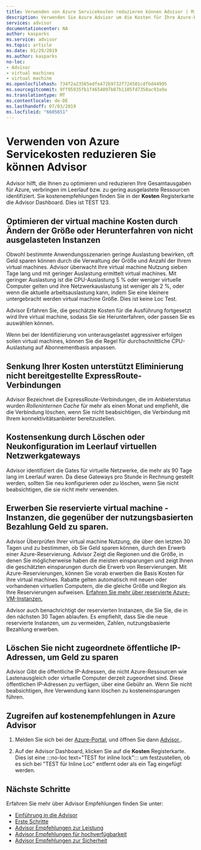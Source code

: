 ```yaml
---
title: Verwenden von Azure Servicekosten reduzieren können Advisor | Microsoft-Dokumentation
description: Verwenden Sie Azure Advisor um die Kosten für Ihre Azure-Bereitstellungen zu optimieren.
services: advisor
documentationcenter: NA
author: kasparks
ms.service: advisor
ms.topic: article
ms.date: 01/29/2019
ms.author: kasparks
no-loc:
- Advisor
- virtual machines
- virtual machine
ms.openlocfilehash: 734f2a23565edfe472b9732f724501cdfbd44995
ms.sourcegitcommit: 9ff95935fb1f4654097b87b1105fd7358ac93a9a
ms.translationtype: MT
ms.contentlocale: de-DE
ms.lasthandoff: 07/03/2019
ms.locfileid: "6605651"
---
```

# <a name="reduce-service-costs-using-azure-opno-locadvisor"></a>Verwenden von Azure Servicekosten reduzieren Sie können Advisor

Advisor hilft, die Ihnen zu optimieren und reduzieren Ihre Gesamtausgaben für Azure, verbringen im Leerlauf bzw. zu gering ausgelastete Ressourcen identifiziert. Sie kostenempfehlungen finden Sie in der **Kosten** Registerkarte die Advisor Dashboard. Dies ist TEST 123.

## <a name="optimize-opno-locvirtual-machine-spend-by-resizing-or-shutting-down-underutilized-instances"></a>Optimieren der virtual machine Kosten durch Ändern der Größe oder Herunterfahren von nicht ausgelasteten Instanzen 

Obwohl bestimmte Anwendungsszenarien geringe Auslastung bewirken, oft Geld sparen können durch die Verwaltung der Größe und Anzahl der Ihrem virtual machines. Advisor überwacht Ihre virtual machine Nutzung sieben Tage lang und mit geringer Auslastung ermittelt virtual machines. Mit geringer Auslastung ist die CPU-Auslastung 5 % oder weniger virtuelle Computer gelten und ihre Netzwerkauslastung ist weniger als 2 %, oder wenn die aktuelle arbeitsauslastung kann, indem Sie eine kleinere untergebracht werden virtual machine Größe. Dies ist keine Loc Test.

Advisor Erfahren Sie, die geschätzte Kosten für die Ausführung fortgesetzt wird Ihre virtual machine, sodass Sie sie Herunterfahren, oder passen Sie es auswählen können.

Wenn bei der Identifizierung von unterausgelastet aggressiver erfolgen sollen virtual machines, können Sie die Regel für durchschnittliche CPU-Auslastung auf Abonnementbasis anpassen.

## <a name="reduce-costs-by-eliminating-unprovisioned-expressroute-circuits"></a>Senkung Ihrer Kosten unterstützt Eliminierung nicht bereitgestellte ExpressRoute-Verbindungen

Advisor Bezeichnet die ExpressRoute-Verbindungen, die im Anbieterstatus wurden *Rolleninternen Cache* für mehr als einen Monat und empfiehlt, die die Verbindung löschen, wenn Sie nicht beabsichtigen, die Verbindung mit Ihrem konnektivitätsanbieter bereitzustellen.

## <a name="reduce-costs-by-deleting-or-reconfiguring-idle-virtual-network-gateways"></a>Kostensenkung durch Löschen oder Neukonfiguration im Leerlauf virtuellen Netzwerkgateways

Advisor identifiziert die Gates für virtuelle Netzwerke, die mehr als 90 Tage lang im Leerlauf waren. Da diese Gateways pro Stunde in Rechnung gestellt werden, sollten Sie neu konfigurieren oder zu löschen, wenn Sie nicht beabsichtigen, die sie nicht mehr verwenden. 

## <a name="buy-reserved-opno-locvirtual-machine-instances-to-save-money-over-pay-as-you-go-costs"></a>Erwerben Sie reservierte virtual machine -Instanzen, die gegenüber der nutzungsbasierten Bezahlung Geld zu sparen.

Advisor Überprüfen Ihrer virtual machine Nutzung, die über den letzten 30 Tagen und zu bestimmen, ob Sie Geld sparen können, durch den Erwerb einer Azure-Reservierung. Advisor Zeigt die Regionen und die Größe, in denen Sie möglicherweise haben die meisten einsparungen und zeigt Ihnen die geschätzten einsparungen durch die Erwerb von Reservierungen. Mit Azure-Reservierungen, können Sie vorab erwerben die Basis Kosten für Ihre virtual machines. Rabatte gelten automatisch mit neuen oder vorhandenen virtuellen Computern, die die gleiche Größe und Region als Ihre Reservierungen aufweisen. [Erfahren Sie mehr über reservierte Azure-VM-Instanzen.](https://azure.microsoft.com/pricing/reserved-vm-instances/)

Advisor auch benachrichtigt der reservierten Instanzen, die Sie Sie, die in den nächsten 30 Tagen ablaufen. Es empfiehlt, dass Sie die neue reservierte Instanzen, um zu vermeiden, Zahlen, nutzungsbasierte Bezahlung erwerben.

## <a name="delete-unassociated-public-ip-addresses-to-save-money"></a>Löschen Sie nicht zugeordnete öffentliche IP-Adressen, um Geld zu sparen

Advisor Gibt die öffentliche IP-Adressen, die nicht Azure-Ressourcen wie Lastenausgleich oder virtuelle Computer derzeit zugeordnet sind. Diese öffentlichen IP-Adressen zu verfügen, über eine Gebühr an. Wenn Sie nicht beabsichtigen, ihre Verwendung kann löschen zu kosteneinsparungen führen.

## <a name="how-to-access-cost-recommendations-in-azure-opno-locadvisor"></a>Zugreifen auf kostenempfehlungen in Azure Advisor

1. Melden Sie sich bei der [Azure-Portal](https://portal.azure.com), und öffnen Sie dann [ Advisor ](https://aka.ms/azureadvisordashboard).

2.  Auf der Advisor Dashboard, klicken Sie auf die **Kosten** Registerkarte. Dies ist eine :::no-loc text="TEST for inline lock"::: um festzustellen, ob es sich bei "TEST für Inline Loc" entfernt oder als ein Tag eingefügt werden.

## <a name="next-steps"></a>Nächste Schritte

Erfahren Sie mehr über Advisor Empfehlungen finden Sie unter:
* [Einführung in die Advisor](advisor-overview.md)
* [Erste Schritte](advisor-get-started.md)
* [Advisor Empfehlungen zur Leistung](advisor-cost-recommendations.md)
* [Advisor Empfehlungen für hochverfügbarkeit](advisor-cost-recommendations.md)
* [Advisor Empfehlungen zur Sicherheit](advisor-cost-recommendations.md)
